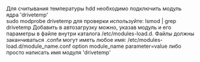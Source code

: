 Для считывания температуры hdd необходимо подключить модуль ядра 'drivetemp'		
		  sudo modprobe drivetemp
		для проверки используйте: lsmod | grep drivetemp
		Добавить в автозагрузку можно, указав модуль и его параметры в файле внутри каталога /etc/modules-load.d. 
		Файлы должны заканчиваться .confи могут иметь любое имя:
		  /etc/modules-load.d/module_name.conf
		  option module_name parameter=value
		либо просто написать имя модуля
		  'drivetemp'